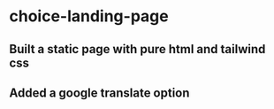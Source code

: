 # choice-landing-page

## Built a static page with pure html and tailwind css 
## Added a google translate option 
